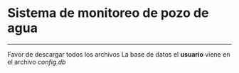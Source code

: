 # Sistema de monitoreo de pozo de agua

---

Favor de descargar todos los archivos
La base de datos el **usuario** viene en el archivo *config.db*
